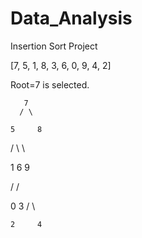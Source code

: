 # Data_Analysis
Insertion Sort Project

[7, 5, 1, 8, 3, 6, 0, 9, 4, 2]

Root=7 is selected.

       7
      / \
      
    5     8 
   /   \    \
   
  1     6    9
  
 /     /
 
0     3
     /  \
     
    2     4 
    
    
   
